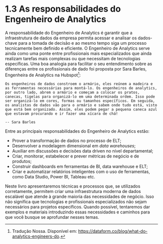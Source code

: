 # 1.3 As responsabilidades do Engenheiro de Analytics

A responsabilidade do Engenheiro de Analytics é garantir que a infraestrutura de dados da empresa permita acessar e analisar os dados-chave para a tomada de decisão e ao mesmo tempo siga um processo tecnicamente bem definido e eficiente. O Engenheiro de Analytics serve ainda como uma ponte entre profissionais mais especializados que ainda realizam tarefas mais complexas ou que necessitam de tecnologias específicas.
Uma boa analogia para facilitar o seu entendimento sobre as diferenças entre os profissionais de dado foi proposta por Sara Barles, Engenheira de Analytics na Hubspot[^label]:

```{epigraph}
Os engenheiros de dados constroem o armário, eles reúnem a madeira e as ferramentas necessárias para montá-lo. Os engenheiros de analytics, por outro lado, abrem o armário e começam a colocar os pratos, canecas, tigelas para organizá-lo em uma determinada ordem. Isso pode ser organizá-lo em cores, formas ou tamanhos específicos. Em seguida, os analistas de dados vão para o armário e sabem onde tudo está, visto que está bem organizado. Assim, eles podem pegar a pequena caneca azul que estavam procurando e ir fazer uma xícara de chá!

-- Sara Barles
```

Entre as principais responsabilidades do Engenheiro de Analytics estão:

* Prover a transformação de dados no processo de ELT;
* Desenvolver a modelagem dimensional em *data warehouses*;
* Auxiliar em discussões e decisões data driven no nível departamental;
* Criar, monitorar, estabelecer e prever métricas de negócio e de produtos;
* Construir dashboards em ferramentas de BI, data warehouse e ELT;
* Criar e automatizar relatórios inteligentes com o uso de ferramentas, como Data Studio, Power BI, Tableau etc.

Neste livro apresentaremos técnicas e processos que, se utilizados corretamente, permitem criar uma infraestrutura moderna de dados escalável que atende à grande maioria das necessidades de negócio.  Isso não significa que tecnologias e profissionais especializados não sejam necessários para projetos específicos. Quando possível, tentaremos dar exemplos e materiais introduzindo essas necessidades e caminhos para que você busque se aprofundar nesses temas.

[^label]: Tradução Nossa. Disponível em: https://dataform.co/blog/what-do-analytics-engineers-do.